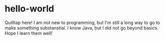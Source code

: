 # hello-world
Quilltap here!
I am not new to programming, but I'm still a long way to go to make something substanstial. I know Java, but I did not go beyond basics. Hope I learn them well!
